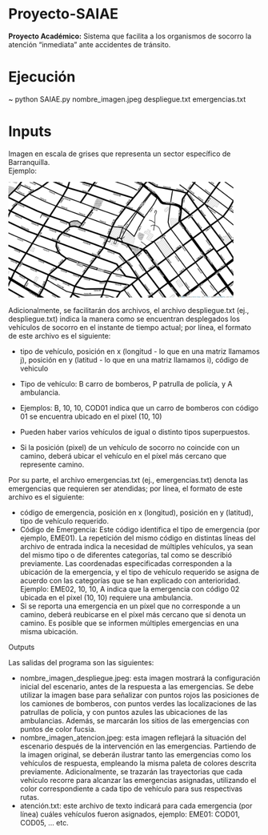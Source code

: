 # Proyecto-SAIAE
**Proyecto Académico:**
Sistema que facilita a los organismos de socorro la atención “inmediata” ante accidentes de tránsito.

# Ejecución
~ python SAIAE.py nombre_imagen.jpeg despliegue.txt emergencias.txt

# Inputs
Imagen en escala de grises que representa un sector específico de Barranquilla.  
Ejemplo:

<img src="map_2.jpeg" alt="Sample Input" width="450"/>

Adicionalmente, se facilitarán dos archivos, el archivo despliegue.txt (ej., despliegue.txt)  indica la manera como se encuentran desplegados los vehículos de socorro en el instante de tiempo actual; por línea, el formato de este archivo es el siguiente:
  
- tipo de vehículo, posición en x (longitud - lo que en una matriz llamamos j), posición en y (latitud - lo que en una matriz llamamos i), código de vehiculo

- Tipo de vehículo: B carro de bomberos, P patrulla de policía, y A ambulancia.

- Ejemplos:
     B, 10, 10, COD01 indica que un carro de bomberos con código 01 se encuentra ubicado en el pixel (10, 10)
     
- Pueden haber varios vehículos de igual o distinto tipos superpuestos.

- Si la posición (pixel) de un vehículo de socorro no coincide con un camino, deberá ubicar el vehículo en el píxel más cercano que represente camino.

Por su parte, el archivo emergencias.txt (ej., emergencias.txt) denota las emergencias que requieren ser atendidas; por línea, el formato de este archivo es el siguiente:
- código de emergencia, posición en x (longitud), posición en y (latitud), tipo de vehículo requerido.
- Código de Emergencia: Este código identifica el tipo de emergencia (por ejemplo, EME01). La repetición del mismo código en distintas líneas del archivo de entrada indica la necesidad de múltiples vehículos, ya sean del mismo tipo o de diferentes categorías, tal como se describió previamente. Las coordenadas especificadas corresponden a la ubicación de la emergencia, y el tipo de vehículo requerido se asigna de acuerdo con las categorías que se han explicado con anterioridad.
  Ejemplo: EME02, 10, 10, A indica que la emergencia con código 02 ubicada en el pixel (10, 10) requiere una ambulancia.
- Si se reporta una emergencia en un píxel que no corresponde a un camino, deberá reubicarse en el píxel más cercano que sí denota un camino. Es posible que se informen múltiples emergencias en una misma ubicación.

Outputs

Las salidas del programa son las siguientes:
- nombre_imagen_despliegue.jpeg: esta imagen mostrará la configuración inicial del escenario, antes de la respuesta a las emergencias. Se debe utilizar la imagen base para señalizar con puntos rojos las posiciones de los camiones de bomberos, con puntos verdes las localizaciones de las patrullas de policía, y con puntos azules las ubicaciones de las ambulancias. Además, se marcarán los sitios de las emergencias con puntos de color fucsia.
- nombre_imagen_atencion.jpeg: esta imagen reflejará la situación del escenario después de la intervención en las emergencias. Partiendo de la imagen original, se deberán ilustrar tanto las emergencias como los vehículos de respuesta, empleando la misma paleta de colores descrita previamente. Adicionalmente, se trazarán las trayectorias que cada vehículo recorre para alcanzar las emergencias asignadas, utilizando el color correspondiente a cada tipo de vehículo para sus respectivas rutas.
- atención.txt: este archivo de texto indicará para cada emergencia (por línea) cuáles vehículos fueron asignados, ejemplo: EME01: COD01, COD05, … etc.

